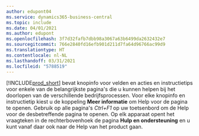 ```yaml
---
author: edupont04
ms.service: dynamics365-business-central
ms.topic: include
ms.date: 04/01/2021
ms.author: edupont
ms.openlocfilehash: 3f7d32fafb7dbb98a3067a63b6499da2632432e7
ms.sourcegitcommit: 766e2840fd16efb901d211d7fa64d96766ac99d9
ms.translationtype: HT
ms.contentlocale: nl-NL
ms.lasthandoff: 03/31/2021
ms.locfileid: "5788519"
---
```

[!INCLUDE[prod_short](prod_short.md)] bevat knopinfo voor velden en acties en instructietips voor enkele van de belangrijkste pagina's die u kunnen helpen bij het doorlopen van de verschillende bedrijfsprocessen. Voor elke knopinfo en instructietip kiest u de koppeling **Meer informatie** om Help voor de pagina te openen. Gebruik op alle pagina's *Ctrl+F1* op uw toetsenbord om de Help voor de desbetreffende pagina te openen. Op elk apparaat opent het vraagteken in de rechterbovenhoek de pagina **Hulp en ondersteuning** en u kunt vanaf daar ook naar de Help van het product gaan.  
